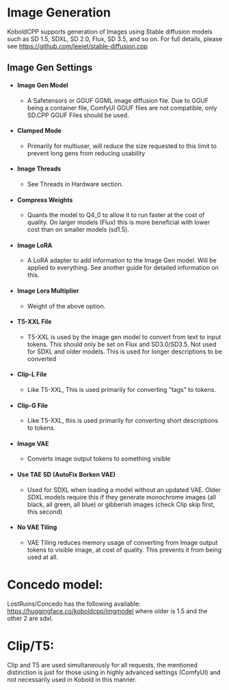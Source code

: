# Image Generation
KoboldCPP supports generation of Images using Stable diffusion models such as SD 1.5, SDXL, SD 2.0, Flux, SD 3.5, and so on. 
For full details, please see https://github.com/leejet/stable-diffusion.cpp

## Image Gen Settings
- #### Image Gen Model
    - A Safetensors or GGUF GGML image diffusion file. Due to GGUF being a container file, ComfyUI GGUF files are not compatible, only SD.CPP GGUF Files should be used.
- #### Clamped Mode
    - Primarily for multiuser, will reduce the size requested to this limit to prevent long gens from reducing usability
- #### Image Threads
    - See Threads in Hardware section.
- #### Compress Weights
    - Quants the model to Q4_0 to allow it to run faster at the cost of quality. On larger models (Flux) this is more beneficial with lower cost than on smaller models (sd1.5).
- #### Image LoRA
    - A LoRA adapter to add information to the Image Gen model. Will be applied to everything. See another guide for detailed information on this.
- #### Image Lora Multiplier
    - Weight of the above option.
- #### T5-XXL File
    - T5-XXL is used by the image gen model to convert from text to input tokens. This should only be set on Flux and SD3.0/SD3.5. Not used for SDXL and older models. This is used for longer descriptions to be converted
- #### Clip-L File
    - Like T5-XXL, This is used primarily for converting "tags" to tokens. 
- #### Clip-G File
    - Like T5-XXL, this is used primarily for converting short descriptions to tokens.
- #### Image VAE
    - Converts image output tokens to something visible
- #### Use TAE SD (AutoFix Borken VAE)
    - Used for SDXL when loading a model without an updated VAE. Older SDXL models require this if they generate monochrome images (all black, all green, all blue) or gibberish images (check Clip skip first, this second)
- #### No VAE Tiling
    - VAE Tiling reduces memory usage of converting from Image output tokens to visible image, at cost of quality. This prevents it from being used at all.

# Concedo model:
LostRuins/Concedo has the following available: https://huggingface.co/koboldcpp/imgmodel where older is 1.5 and the other 2 are sdxl.

# Clip/T5:
Clip and T5 are used simultaneously for all requests, the mentioned distinction is just for those using in highly advanced settings (ComfyUI) and not necessarily used in Kobold in this manner.
